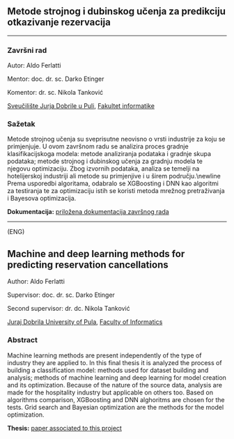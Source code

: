 ## Metode strojnog i dubinskog učenja za predikciju otkazivanje rezervacija
***
### Završni rad

Autor: Aldo Ferlatti

Mentor: doc. dr. sc. Darko Etinger

Komentor: dr. sc. Nikola Tanković

[Sveučilište Jurja Dobrile u Puli](https://www.unipu.hr/), [Fakultet informatike](https://fipu.unipu.hr/fipu)

### Sažetak
Metode strojnog učenja su sveprisutne neovisno o vrsti industrije za koju se primjenjuje. U ovom završnom radu se analizira proces gradnje klasifikacijskoga modela: metode analiziranja podataka i gradnje skupa podataka; metode strojnog i dubinskog učenja za gradnju modela te njegovu optimizaciju. Zbog izvornih podataka, analiza se temelji na hotelijerskoj industriji ali metode su primjenjive i u širem području.\newline Prema usporedbi algoritama, odabralo se XGBoosting i DNN kao algoritmi za testiranja te za optimizaciju istih se koristi metoda mrežnog pretraživanja i Bayesova optimizacija.

**Dokumentacija:** [priložena dokumentacija završnog rada](https://github.com/AldoF95/zavrsni_rad/blob/master/Metode%20strojnog%20i%20dubokog%20ucenja%20za%20predikciju%20otkazivanja%20rezervacija.pdf)

---
(ENG)

##  Machine and deep learning methods for predicting reservation cancellations

Author: Aldo Ferlatti

Supervisor: doc. dr. sc. Darko Etinger

Second supervisor: dr. dc. Nikola Tanković

[Juraj Dobrila University of Pula](https://www.unipu.hr/en), [Faculty of Informatics](https://fipu.unipu.hr/fipu/en)

### Abstract
Machine learning methods are present independently of the type of industry they are applied to. In this final thesis it is analyzed the process of building a classification model: methods used for dataset building and analysis; methods of machine learning and deep learning for model creation and its optimization. Because of the nature of the source data, analysis are made for the hospitality industry but applicable on others too. Based on algorithms comparison, XGBoosting and DNN alghoritms are chosen for the tests. Grid search and Bayesian optimization are the methods for the model optimization.

**Thesis:** [paper associated to this project](https://github.com/AldoF95/zavrsni_rad/blob/master/Metode%20strojnog%20i%20dubokog%20ucenja%20za%20predikciju%20otkazivanja%20rezervacija.pdf)
